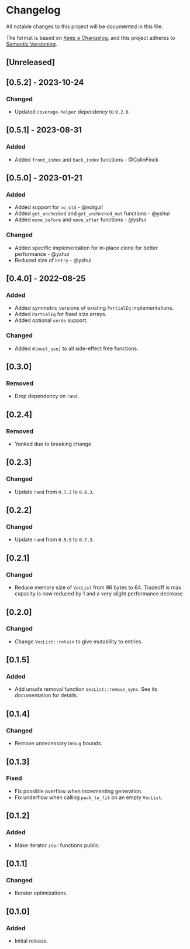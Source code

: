# Changelog

All notable changes to this project will be documented in this file.

The format is based on [Keep a Changelog](https://keepachangelog.com/en/1.1.0/), and this project adheres to
[Semantic Versioning](https://semver.org/spec/v2.0.0.html).

## [Unreleased]

## [0.5.2] - 2023-10-24

### Changed

 - Updated `coverage-helper` dependency to `0.2.0`.

## [0.5.1] - 2023-08-31

### Added

 - Added `front_index` and `back_index` functions - @ColinFinck

## [0.5.0] - 2023-01-21

### Added

 - Added support for `no_std` - @notgull
 - Added `get_unchecked` and `get_unchecked_mut` functions - @yshui
 - Added `move_before` and `move_after` functions - @yshui

### Changed

 - Added specific implementation for in-place clone for better performance - @yshui
 - Reduced size of `Entry` - @yshui

## [0.4.0] - 2022-08-25

### Added

 - Added symmetric versions of existing `PartialEq` implementations.
 - Added `PartialEq` for fixed size arrays.
 - Added optional `serde` support.

### Changed

 - Added `#[must_use]` to all side-effect free functions.

## [0.3.0]

### Removed

 - Drop dependency on `rand`.

## [0.2.4]

### Removed

 - Yanked due to breaking change.

## [0.2.3]

### Changed

 - Update `rand` from `0.7.3` to `0.8.3`.

## [0.2.2]

### Changed
 
 - Update `rand` from `0.5.5` to `0.7.3`.

## [0.2.1]

### Changed

 - Reduce memory size of `VecList` from 96 bytes to 64. Tradeoff is max capacity is now reduced by 1 and a very slight
   performance decrease.

## [0.2.0]

### Changed

 - Change `VecList::retain` to give mutability to entries.

## [0.1.5]

### Added

 - Add unsafe removal function `VecList::remove_sync`. See its documentation for details.

## [0.1.4]

### Changed

 - Remove unnecessary `Debug` bounds.

## [0.1.3]

### Fixed

 - Fix possible overflow when incrementing generation.
 - Fix underflow when calling `pack_to_fit` on an empty `VecList`.

## [0.1.2]

### Added

 - Make iterator `iter` functions public.

## [0.1.1]

### Changed

 - Iterator optimizations.

## [0.1.0]

### Added

 - Initial release.
